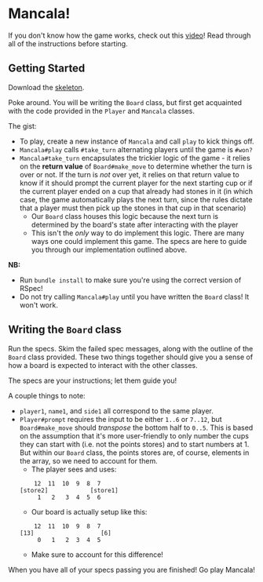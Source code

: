# Mancala!

If you don't know how the game works, check out this [video][how-to-video]! Read
through all of the instructions before starting.

[how-to-video]: https://www.youtube.com/watch?v=-A-djjimCcM

## Getting Started

Download the [skeleton][mancala-skeleton].

Poke around. You will be writing the `Board` class, but first get acquainted
with the code provided in the `Player` and `Mancala` classes.

The gist:
* To play, create a new instance of `Mancala` and call `play` to kick things off.
* `Mancala#play` calls `#take_turn` alternating players until the game is `#won?`
* `Mancala#take_turn` encapsulates the trickier logic of the game - it relies on
the **return value** of `Board#make_move` to determine whether the turn is over
or not. If the turn is *not* over yet, it relies on that return value to know if
it should prompt the current player for the next starting cup or if the current
player ended on a cup that already had stones in it (in which case, the game
automatically plays the next turn, since the rules dictate that a player must
then pick up the stones in that cup in that scenario)
  * Our `Board` class houses this logic because the next turn is determined by the board's state after interacting with the player
  * This isn't the *only* way to do implement this logic. There are many ways one
  could implement this game. The specs are here to guide you through our
  implementation outlined above.

**NB:**
 + Run `bundle install` to make sure you're using the correct version of RSpec!
 + Do not try calling `Mancala#play` until you have written the `Board` class! It won't work.

[mancala-skeleton]: ./skeleton.zip?raw=true

## Writing the `Board` class

Run the specs. Skim the failed spec messages, along with the outline of the
`Board` class provided. These two things together should give you a sense of how
a board is expected to interact with the other classes.

The specs are your instructions; let them guide you!

A couple things to note:
 * `player1`, `name1`, and `side1` all correspond to the same player.
 * `Player#prompt` requires the input to be either `1..6` or `7..12`, but `Board#make_move` should *transpose* the bottom half to `0..5`. This is based on the assumption that it's more user-friendly to only number the cups they can start with (i.e. not the points stores) and to start numbers at 1. But within our `Board` class, the points stores are, of course, elements in the array, so we need to account for them.
   * The player sees and uses:
   ```
       12  11  10  9  8  7
   [store2]            [store1]
        1   2   3  4  5  6
   ```
   * Our board is actually setup like this:
   ```
       12  11  10  9  8  7
   [13]                   [6]
        0   1   2  3  4  5
   ```
   * Make sure to account for this difference!

When you have all of your specs passing you are finished! Go play Mancala!
